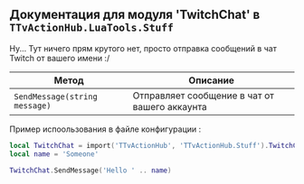 ## Документация для модуля 'TwitchChat' в `TTvActionHub.LuaTools.Stuff`

Ну... Тут ничего прям крутого нет, просто отправка сообщений в чат Twitch от вашего имени :/

| Метод                         | Описание                                      |
| ----------------------------- | --------------------------------------------- |
| `SendMessage(string message)` | Отправляет сообщение в чат от вашего аккаунта |

Пример испоользования в файле конфигурации :

```lua
local TwitchChat = import('TTvActionHub', 'TTvActionHub.Stuff').TwitchChat
local name = 'Someone'

TwitchChat.SendMessage('Hello ' .. name)
```
